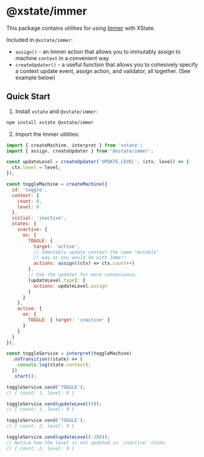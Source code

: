 # @xstate/immer

This package contains utilities for using [Immer](https://immerjs.github.io/immer/docs/introduction) with XState.

Included in `@xstate/immer`:

- `assign()` - an Immer action that allows you to immutably assign to machine `context` in a convenient way
- `createUpdater()` - a useful function that allows you to cohesively specify a context update event, assign action, and validator, all together. (See example below)

## Quick Start

1. Install `xstate` and `@xstate/immer`:

```bash
npm install xstate @xstate/immer
```

2. Import the Immer utilities:

```js
import { createMachine, interpret } from 'xstate';
import { assign, createUpdater } from '@xstate/immer';

const updateLevel = createUpdater('UPDATE_LEVEL', (ctx, level) => {
  ctx.level = level;
});

const toggleMachine = createMachine({
  id: 'toggle',
  context: {
    count: 0,
    level: 0
  },
  initial: 'inactive',
  states: {
    inactive: {
      on: {
        TOGGLE: {
          target: 'active',
          // Immutably update context the same "mutable"
          // way as you would do with Immer!
          actions: assign((ctx) => ctx.count++)
        },
        // Use the updater for more convenience:
        [updateLevel.type]: {
          actions: updateLevel.assign
        }
      }
    },
    active: {
      on: {
        TOGGLE: { target: 'inactive' }
      }
    }
  }
});

const toggleService = interpret(toggleMachine)
  .onTransition((state) => {
    console.log(state.context);
  })
  .start();

toggleService.send('TOGGLE');
// { count: 1, level: 0 }

toggleService.send(updateLevel(9));
// { count: 1, level: 9 }

toggleService.send('TOGGLE');
// { count: 2, level: 9 }

toggleService.send(updateLevel(-100));
// Notice how the level is not updated in 'inactive' state:
// { count: 2, level: 9 }
```
